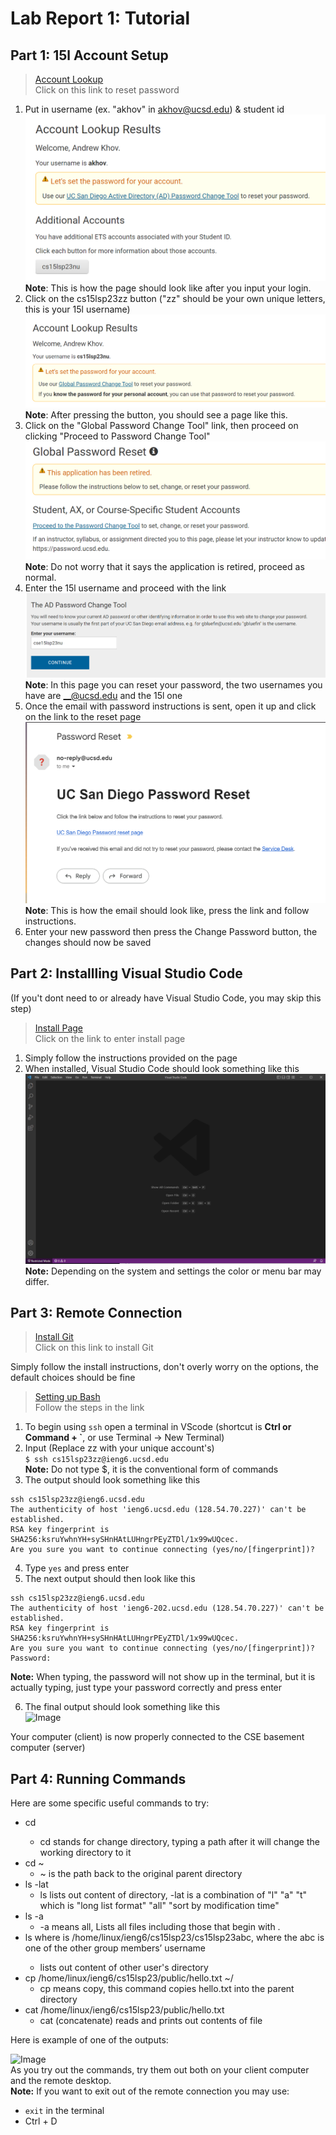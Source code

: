 # Lab Report 1: Tutorial
## Part 1: 15l Account Setup
> [Account Lookup](https://sdacs.ucsd.edu/~icc/index.php)  
> Click on this link to reset password

1. Put in username (ex. "akhov" in akhov@ucsd.edu) & student id
   ![Image](AccountSetup1.png)
   **Note**: This is how the page should look like after you input your login.
3. Click on the cs15lsp23zz button ("zz" should be your own unique letters, this is your 15l username)
   ![Image](AccountSetup2.png)
   **Note**: After pressing the button, you should see a page like this.
4. Click on the "Global Password Change Tool" link, then proceed on clicking "Proceed to Password Change Tool"
   ![Image](AccountSetup3.png)
   **Note**: Do not worry that it says the application is retired, proceed as normal. 
6. Enter the 15l username and proceed with the link
   ![Image](AccountSetup4.png)
   **Note**: In this page you can reset your password, the two usernames you have are __@ucsd.edu and the 15l one
8. Once the email with password instructions is sent, open it up and click on the link to the reset page
   ![Image](AccountSetup5.png)
   **Note**: This is how the email should look like, press the link and follow instructions. 
10. Enter your new password then press the Change Password button, the changes should now be saved

## Part 2: Installling Visual Studio Code
(If you't dont need to or already have Visual Studio Code, you may skip this step)
> [Install Page](https://code.visualstudio.com/)  
>  Click on the link to enter install page

1. Simply follow the instructions provided on the page
2. When installed, Visual Studio Code should look something like this 
![Image](vscode_example.png)
**Note:** Depending on the system and settings the color or menu bar may differ.

## Part 3: Remote Connection
> [Install Git](https://gitforwindows.org/)  
> Click on this link to install Git  

Simply follow the install instructions, don't overly worry on the options, the default choices should be fine

> [Setting up Bash](https://stackoverflow.com/a/50527994)  
> Follow the steps in the link  

1. To begin using `ssh` open a terminal in VScode (shortcut is **Ctrl or Command + `**, or use Terminal -> New Terminal)
2. Input (Replace zz with your unique account's)  
``` $ ssh cs15lsp23zz@ieng6.ucsd.edu ```  
**Note:** Do not type $, it is the conventional form of commands
3. The output should look something like this  
```
ssh cs15lsp23zz@ieng6.ucsd.edu
The authenticity of host 'ieng6.ucsd.edu (128.54.70.227)' can't be established.
RSA key fingerprint is SHA256:ksruYwhnYH+sySHnHAtLUHngrPEyZTDl/1x99wUQcec.
Are you sure you want to continue connecting (yes/no/[fingerprint])? 
```  
4. Type `yes` and press enter
5. The next output should then look like this  
```
ssh cs15lsp23zz@ieng6.ucsd.edu
The authenticity of host 'ieng6-202.ucsd.edu (128.54.70.227)' can't be established.
RSA key fingerprint is SHA256:ksruYwhnYH+sySHnHAtLUHngrPEyZTDl/1x99wUQcec.
Are you sure you want to continue connecting (yes/no/[fingerprint])? 
Password: 
```  
**Note:** When typing, the password will not show up in the terminal, but it is actually typing, just type your password correctly and press enter  

6. The final output should look something like this  
![Image](remote_example.png)

Your computer (client) is now properly connected to the CSE basement computer (server)
## Part 4: Running Commands
Here are some specific useful commands to try:

* cd <path>
  * cd stands for change directory, typing a path after it will change the working directory to it
* cd ~
  * ~ is the path back to the original parent directory
* ls -lat
  * ls lists out content of directory, -lat is a combination of "l" "a" "t" which is "long list format" "all" "sort by modification time"
* ls -a    
  * -a means all, Lists all files including those that begin with .
* ls <directory> where <directory> is /home/linux/ieng6/cs15lsp23/cs15lsp23abc, where the abc is one of the other group members’ username    
  * lists out content of other user's directory
* cp /home/linux/ieng6/cs15lsp23/public/hello.txt ~/    
  * cp means copy, this command copies hello.txt into the parent directory
* cat /home/linux/ieng6/cs15lsp23/public/hello.txt    
  * cat (concatenate) reads and prints out contents of file
  
Here is example of one of the outputs:

![Image](cmdexample.png)  
  As you try out the commands, try them out both on your client computer and the remote desktop.  
  **Note:** If you want to exit out of the remote connection you may use:
  * ```exit``` in the terminal
  * Ctrl + D
